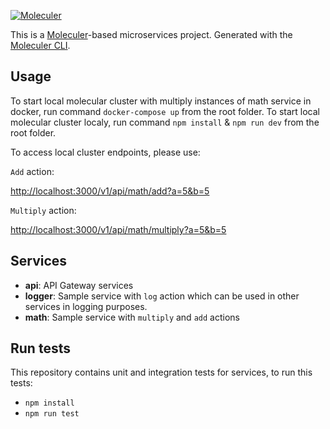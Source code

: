 [![Moleculer](https://badgen.net/badge/Powered%20by/Moleculer/0e83cd)](https://moleculer.services)



This is a [Moleculer](https://moleculer.services/)-based microservices project. Generated with the [Moleculer CLI](https://moleculer.services/docs/0.14/moleculer-cli.html).

## Usage

To start local molecular cluster with multiply instances of math service in docker, run command `docker-compose up` from the root folder.
To start local molecular cluster localy, run command `npm install` & `npm run dev` from the root folder.

To access local cluster endpoints, please use:

`Add` action:

[http://localhost:3000/v1/api/math/add?a=5&b=5](http://localhost:3000/v1/api/math/add?a=5&b=5)
 
 `Multiply` action:
 
 [http://localhost:3000/v1/api/math/multiply?a=5&b=5](http://localhost:3000/v1/api/math/multiply?a=5&b=5)


## Services

-   **api**: API Gateway services
-   **logger**: Sample service with `log` action which can be used in other services in logging purposes.
-   **math**: Sample service with `multiply` and `add` actions


## Run tests
This repository contains unit and integration tests for services, to run this tests:

-   `npm install`
-   `npm run test`
